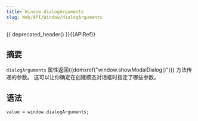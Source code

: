```yaml
---
title: Window.dialogArguments
slug: Web/API/Window/dialogArguments
---
```

{{ deprecated_header() }}{{APIRef}}

## 摘要

`dialogArguments` 属性返回{{domxref("window.showModalDialog()")}} 方法传递的参数。 这可以让你确定在创建模态对话框时指定了哪些参数。

## 语法

```plain
value = window.dialogArguments;
```
